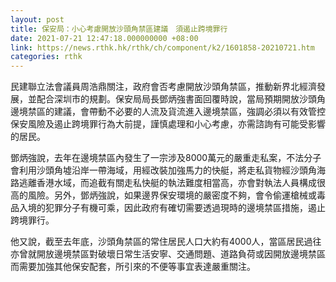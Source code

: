 ```yaml
---
layout: post
title: 保安局：小心考慮開放沙頭角禁區建議　須遏止跨境罪行
date: 2021-07-21 12:47:18.000000000 +08:00
link: https://news.rthk.hk/rthk/ch/component/k2/1601858-20210721.htm
categories: rthk
---
```


民建聯立法會議員周浩鼎關注，政府會否考慮開放沙頭角禁區，推動新界北經濟發展，並配合深圳市的規劃。保安局局長鄧炳強書面回覆時說，當局預期開放沙頭角邊境禁區的建議，會帶動不必要的人流及貨流進入邊境禁區，強調必須以有效管控保安風險及遏止跨境罪行為大前提，謹慎處理和小心考慮，亦需諮詢有可能受影響的居民。

鄧炳強說，去年在邊境禁區內發生了一宗涉及8000萬元的嚴重走私案，不法分子會利用沙頭角墟沿岸一帶海域，用經改裝加強馬力的快艇，將走私貨物經沙頭角海路逃離香港水域，而追截有關走私快艇的執法難度相當高，亦會對執法人員構成很高的風險。另外，鄧炳強說，如果邊界保安環境的嚴密度不夠，會令偷運槍械或毒品入境的犯罪分子有機可乘，因此政府有確切需要透過現時的邊境禁區措施，遏止跨境罪行。

他又說，截至去年底，沙頭角禁區的常住居民人口大約有4000人，當區居民過往亦曾就開放邊境禁區對破壞日常生活安寧、交通問題、道路負荷或因開放邊境禁區而需要加強其他保安配套，所引來的不便等事宜表達嚴重關注。
